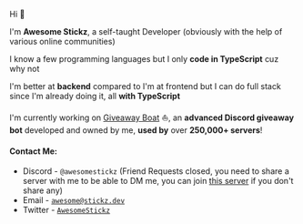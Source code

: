 Hi 👋

I'm **Awesome Stickz**, a self-taught Developer (obviously with the help of various online communities)

I know a few programming languages but I only **code in TypeScript** cuz why not

I'm better at **backend** compared to I'm at frontend but I can do full stack since I'm already doing it, all **with TypeScript**

I'm currently working on [Giveaway Boat](https://giveaway.boats/) ⛵, an **advanced Discord giveaway bot** developed and owned by me, **used by** over **250,000+ servers**!

#### Contact Me:

-   Discord - `@awesomestickz` (Friend Requests closed, you need to share a server with me to be able to DM me, you can join [this server](https://support.giveaway.boats) if you don't share any)
-   Email - [`awesome@stickz.dev`](mailto:awesome@stickz.dev)
-   Twitter - [`AwesomeStickz`](https://twitter.com/AwesomeStickz)
